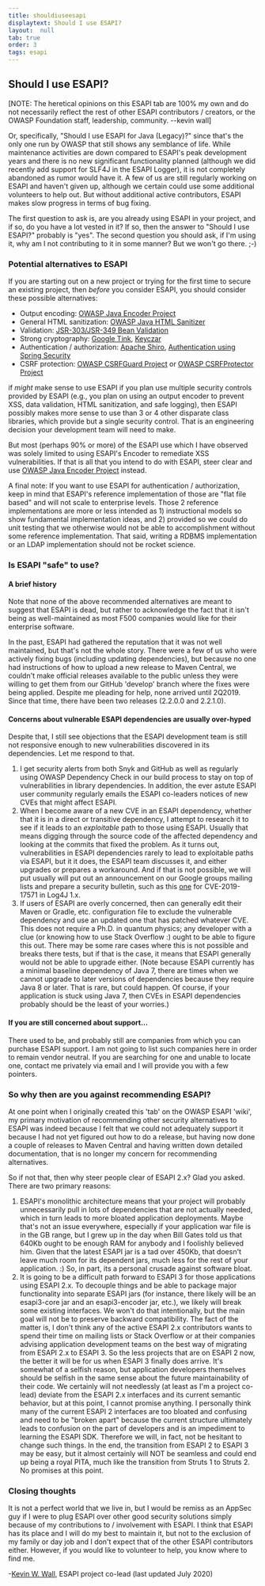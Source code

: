 ```yaml
---
title: shouldiuseesapi
displaytext: Should I use ESAPI?
layout:  null
tab: true
order: 3
tags: esapi
---
```


## Should I use ESAPI?

\[NOTE: The heretical opinions on this ESAPI tab are 100% my own and do
not necessarily reflect the rest of other ESAPI contributors / creators, or the
OWASP Foundation staff, leadership, community. --kevin wall\]

Or, specifically, "Should I use ESAPI for Java (Legacy)?" since that's the only
one run by OWASP that still shows any semblance of life. While maintenance
activities are down compared to ESAPI's peak development years and there is
no new significant functionality planned (although we did recently add support
for SLF4J in the ESAPI Logger), it is not completely abandoned as rumor would
have it.  A few of us are still regularly working on ESAPI and haven't given up,
although we certain could use some additional volunteers to help out.  But without
additional active contributors, ESAPI makes slow progress in terms of bug fixing.

The first question to ask is, are you already using ESAPI in your
project, and if so, do you have a lot vested in it? If so, then the
answer to "Should I use ESAPI?" probably is "yes". The second question
you should ask, if I'm using it, why am I not contributing to it in some
manner? But we won't go there. ;-)

### Potential alternatives to ESAPI
If you are starting out on a new project or trying for the first time to
secure an existing project, then _before_ you consider ESAPI, you
should consider these possible alternatives:

  - Output encoding: [OWASP Java Encoder Project](/www-project-java-encoder)
  - General HTML sanitization: [OWASP Java HTML Sanitizer](/www-project-java-html-sanitizer)
  - Validation: [JSR-303/JSR-349 Bean Validation](http://beanvalidation.org/)
  - Strong cryptography: [Google Tink](https://github.com/google/tink), [Keyczar](https://github.com/google/keyczar)
  - Authentication / authorization: [Apache Shiro](https://shiro.apache.org/), [Authentication using Spring Security](https://duckduckgo.com/?q=using+%22spring+security%22+authentication&atb=v203-1&ia=web)
  - CSRF protection: [OWASP CSRFGuard Project](/www-project-csrfguard) or [OWASP CSRFProtector Project](/www-project-csrfprotector)

if _might_ make sense to use ESAPI if you plan use multiple security controls
provided by ESAPI (e.g., you plan on using an output encoder to prevent XSS,
data validation, HTML sanitization, and safe logging), then ESAPI possibly makes
more sense to use than 3 or 4 other disparate class libraries, which provide but
a single security control. That is an engineering decision your development team
will need to make.

But most (perhaps 90% or more) of the ESAPI use which I have observed was solely
limited to using ESAPI's Encoder to remediate XSS vulnerabilities. If that is
all that you intend to do with ESAPI, steer clear and use
[OWASP Java Encoder Project](/www-project-java-encoder) instead.


A final note: If you want to use ESAPI for authentication / authorization, keep
in mind that ESAPI's reference implementation of those are "flat file based" and will
not scale to enterprise levels. Those 2 reference implementations are more or
less intended as 1) instructional models so show fundamental implementation
ideas, and 2) provided so we could do unit testing that we otherwise would not
be able to accomplishment without some reference implementation. That said,
writing a RDBMS implementation or an LDAP implementation should not be rocket
science.

### Is ESAPI "safe" to use?

#### A brief history
Note that none of the above recommended alternatives are meant to
suggest that ESAPI is dead, but rather to acknowledge the fact that
it isn't being as well-maintained as most F500 companies would
like for their enterprise software.

In the past, ESAPI had gathered the reputation that it was not well maintained,
but that's not the whole story. There were a few of us who were actively
fixing bugs (including updating dependencies), but because no one had
instructions of how to upload a new release to Maven Central, we couldn't make
official releases available to the public unless they were willing to get them
from our GitHub 'develop' branch where the fixes were being applied. Despite
me pleading for help, none arrived until 2Q2019. Since that time, there have
been two releases (2.2.0.0 and 2.2.1.0).

#### Concerns about vulnerable ESAPI dependencies are usually over-hyped
Despite that, I still see objections that the ESAPI development team is still
not responsive enough to new vulnerabilities discovered in its dependencies.
Let me respond to that.

1. I get security alerts from both Snyk and GitHub as well as regularly using OWASP Dependency Check in our build process to stay on top of vulnerabilities in library dependencies. In addition, the ever astute ESAPI user community regularly emails the ESAPI co-leaders notices of new CVEs that might affect ESAPI.
2. When I become aware of a new CVE in an ESAPI dependency, whether that it is in a direct or transitive dependency, I attempt to research it to see if it leads to an _exploitable_ path to those using ESAPI. Usually that means digging through the source code of the affected dependency and looking at the commits that fixed the problem. As it turns out, vulnerabilities in ESAPI dependencies rarely to lead to exploitable paths via ESAPI, but it it does, the ESAPI team discusses it, and either upgrades or prepares a workaround. And if that is not possible, we will put usually will put out an announcement on our Google groups mailing lists and prepare a security bulletin, such as this [one](https://github.com/ESAPI/esapi-java-legacy/blob/develop/documentation/ESAPI-security-bulletin2.pdf) for CVE-2019-17571 in Log4J 1.x.
3. If users of ESAPI are overly concerned, then can generally edit their Maven or Gradle, etc. configuration file to exclude the vulnerable dependency and use an updated one that has patched whatever CVE. This does not require a Ph.D. in quantum physics; any developer with a clue (or knowing how to use Stack Overflow :) ought to be able to figure this out. There may be some rare cases where this is not possible and breaks there tests, but if that is the case, it means that ESAPI generally would not be able to upgrade either. (Note because ESAPI currently has a minimal baseline dependency of Java 7, there are times when we cannot upgrade to later versions of dependencies because they require Java 8 or later. That is rare, but could happen. Of course, if your application is stuck using Java 7, then CVEs in ESAPI dependencies probably should be the least of your worries.)

#### If you are still concerned about support...
There used to be, and probably still are companies from which you can purchase ESAPI support.
I am not going to list such companies here in order to remain vendor neutral. If you are searching
for one and unable to locate one, contact me privately via email and I will provide you with
a few pointers.

### So why then are you against recommending ESAPI?
At one point when I originally created this 'tab' on the OWASP ESAPI 'wiki', 
my primary motivation of recommending other security alternatives to ESAPI
was indeed because I felt that we could not adequately support it because I
had not yet figured out how to do a release, but having now done a couple
of releases to Maven Central and having written down detailed documentation, 
that is no longer my concern for recommending alternatives.

So if not that, then why steer people clear of ESAPI 2.x? Glad you asked.
There are two primary reasons:
1. ESAPI's monolithic architecture means that your project will probably unnecessarily pull in lots of dependencies that are not actually needed, which in turn leads to more bloated application deployments. Maybe that's not an issue everywhere, especially if your application war file is in the GB range, but I grew up in the day when Bill Gates told us that 640Kb ought to be enough RAM for anybody and I foolishly believed him. Given that the latest ESAPI jar is a tad over 450Kb, that doesn't leave much room for  its dependent jars, much less for the rest of your application. :) So, in part, its a personal crusade against software bloat.
2. It is going to be a difficult path forward to ESAPI 3 for those applications using ESAPI 2.x. To decouple things and be able to package major functionality into separate ESAPI jars (for instance, there likely will be an esapi3-core jar and an esapi3-encoder jar, etc.), we likely will break some existing interfaces. We won't do that intentionally, but the main goal will not be to preserve backward compatibility. The fact of the matter is, I don't think any of the active ESAPI 2.x contributors wants to spend their time on mailing lists or Stack Overflow or at their companies advising application development teams on the best way of migrating from ESAPI 2.x to ESAPI 3. So the less projects that are on ESAPI 2 now, the better it will be for us when ESAPI 3 finally does arrive. It's somewhat of a selfish reason, but application developers themselves should be selfish in the same sense about the future maintainability of their code. We certainly will not needlessly (at least as I'm a project co-lead) deviate from the ESAPI 2.x interfaces and its current semantic behavior, but at this point, I cannot promise anything. I personally think many of the current ESAPI 2 interfaces are too bloated and confusing and need to be "broken apart" because the current structure ultimately leads to confusion on the part of developers and is an impediment to learning the ESAPI SDK. Therefore we will, in fact, not be hesitant to change such things. In the end, the transition from ESAPI 2 to ESAPI 3 may be easy, but it almost certainly will NOT be seamless and could end up being a royal PITA, much like the transition from Struts 1 to Struts 2. No promises at this point.


### Closing thoughts
It is not a perfect world that we live in, but I would be
remiss as an AppSec guy if I were to plug ESAPI over other good security
solutions simply because of my contributions to / involvement with
ESAPI. I think that ESAPI has its place and I will do my best to
maintain it, but not to the exclusion of my family or day job and I don't
expect that of the other ESAPI contributors either. However, if you
would like to volunteer to help, you know where to find me.

\-[Kevin W. Wall](mailto:kevin.w.wall@gmail.com), ESAPI project co-lead
(last updated July 2020)
